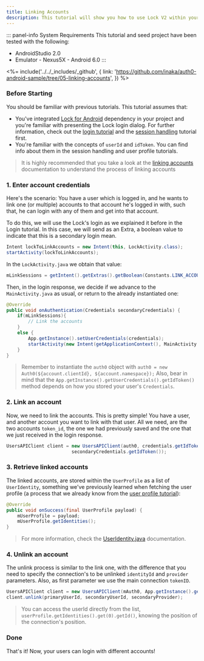 ```yaml
---
title: Linking Accounts
description: This tutorial will show you how to use Lock V2 within your Android project to link two different accounts for the same user.
---
```


::: panel-info System Requirements
This tutorial and seed project have been tested with the following:

* AndroidStudio 2.0
* Emulator - Nexus5X - Android 6.0 
:::

<%= include('../../_includes/_github', {
  link: 'https://github.com/inaka/auth0-android-sample/tree/05-linking-accounts',
}) %>

### Before Starting

You should be familiar with previous tutorials. This tutorial assumes that:

* You've integrated [Lock for Android](https://github.com/auth0/Lock.Android) dependency in your project and you're familiar with presenting the Lock login dialog. For further information, check out the [login tutorial](01-login.md) and the [session handling](03-session-handling.md) tutorial first.
* You're familiar with the concepts of `userId` and `idToken`. You can find info about them in the session handling and user profile tutorials.

>It is highly recommended that you take a look at the [linking accounts](${uiURL}/#/link-accounts) documentation to understand the process of linking accounts

### 1. Enter account credentials

Here's the scenario: You have a user which is logged in, and he wants to link one (or multiple) accounts to that account he's logged in with, such that, he can login with any of them and get into that account.

To do this, we will use the Lock's login as we explained it before in the Login tutorial. In this case, we will send as an Extra, a boolean value to indicate that this is a secondary login mean.

```java
Intent lockToLinkAccounts = new Intent(this, LockActivity.class);        lockToLinkAccounts.putExtra(Constants.LINK_ACCOUNTS, true);
startActivity(lockToLinkAccounts);
```

In the `LockActivity.java` we obtain that value:

```java
mLinkSessions = getIntent().getExtras().getBoolean(Constants.LINK_ACCOUNTS, false);
```

Then, in the login response, we decide if we advance to the `MainActivity.java` as usual, or return to the already instantiated one:

```java
@Override
public void onAuthentication(Credentials secondaryCredentials) {
	if(mLinkSessions){
		// Link the accounts
	}
	else {
		App.getInstance().setUserCredentials(credentials);
		startActivity(new Intent(getApplicationContext(), MainActivity.class));
	}
}
```

> Remember to instantiate the `auth0` object with `auth0 = new Auth0(${account.clientId}, ${account.namespace});`
> Also, bear in mind that the `App.getInstance().getUserCredentials().getIdToken()` method depends on how you stored your user's `Credentials`.

### 2. Link an account

Now, we need to link the accounts. This is pretty simple! You have a user, and another account you want to link with that user. All we need, are the two accounts `token_id`, the one we had previously saved and the one that we just received in the login response. 

```java
UsersAPIClient client = new UsersAPIClient(auth0, credentials.getIdToken());                client.link(App.getInstance().getUserCredentials().getIdToken(),
                        secondaryCredentials.getIdToken());
```        
### 3. Retrieve linked accounts

The linked accounts, are stored within the `UserProfile` as a list of `UserIdentity`, something we've previously learned when fetching the user profile (a process that we already know from the [user profile tutorial](04-user-profile)):

```java
@Override
public void onSuccess(final UserProfile payload) {
	mUserProfile = payload;
	mUserProfile.getIdentities();
}
```
> For more information, check the [UserIdentity.java](https://github.com/auth0/Auth0.Android/blob/cf98a17ddc26b85bd40daa8c69913c0df50d33d1/auth0/src/main/java/com/auth0/android/result/UserIdentity.java) documentation.

### 4. Unlink an account

The unlink process is similar to the link one, with the difference that you need to specify the connection's to be unlinked `identityId` and `provider` parameters. Also, as first parameter we use the main connection `tokenID`. 

```java
UsersAPIClient client = new UsersAPIClient(mAuth0, App.getInstance().getUserCredentials().getIdToken());
client.unlink(primaryUserId, secondaryUserId, secondaryProvider);
```
> You can access the userId directly from the list, `userProfile.getIdentities().get(0).getId()`, knowing the position of the connection's position. 

### Done

That's it! Now, your users can login with different accounts! 
